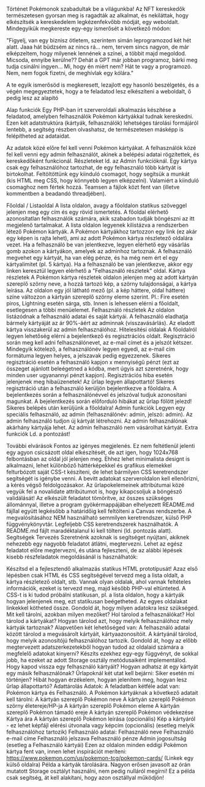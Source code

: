 Történet
Pokémonok szabadultak be a világunkba! Az NFT kereskedők természetesen gyorsan meg is ragadták az alkalmat, és nekiláttak, hogy elkészítsék a kereskedelem legkézenfekvőbb módját, egy weboldalt. Mindegyikük megkereste egy-egy ismerősét a következő módon:

"Figyelj, van egy biznisz ötletem, szerintem simán leprogramozod két hét alatt. Jaaa hát büdzsém az nincs rá... nem, tervem sincs nagyon, de már elképzeltem, hogy milyenek lennének a színei, a többit majd megoldod. Micsoda, ennyibe kerülne?? Dehát a GPT már jobban programoz, bárki meg tudja csinálni ingyen... Mi, hogy én miért nem? Hát te vagy a programozó. Nem, nem fogok fizetni, de meghívlak egy kólára."

A te egyik ismerősöd is megkeresett, lezajlott egy hasonló beszélgetés, és a végén megegyeztetek, hogy a te feladatod lesz elkészíteni a weboldalt, ő pedig lesz az alapító

Alap funkciók
Egy PHP-ban írt szerveroldali alkalmazás készítése a feladatod, amelyben felhasználók Pokémon kártyákkal tudnak kereskedni. Ezen két adatstruktúra (kártyák, felhasználók) lehetséges tárolási formájáról lentebb, a segítség részben olvashatsz, de természetesen másképp is felépítheted az adataidat.

Az adatok közé előre fel kell venni Pokémon kártyákat.
A felhasználók közé fel kell venni egy admin felhasználót, akinek a belépési adatai rögzítettek, és kereskedőként funkcionál. Részleteket ld. az Admin funkcióknál.
Egy kártya csak egy felhasználóhoz tartozhat, de egy felhasználó több kártyát is birtokolhat.
Feltöltöttünk egy kiinduló csomagot, hogy segítsük a munkát (kis HTML meg CSS, hogy könnyebb legyen elképzelni). Valamiért a kiinduló csomaghoz nem fértek hozzá. Teamsen a fájlok közt fent van (illetve kommentben a beadandó threadjében).

Főoldal / Listaoldal
A lista oldalon, avagy a főoldalon statikus szöveggel jelenjen meg egy cím és egy rövid ismertetés.
A főoldal elérhető azonosítatlan felhasználók számára, akik szabadon tudják böngészni az itt megjelenő tartalmakat.
A lista oldalon legyenek kilistázva a rendszerben létező Pokémon kártyák.
A Pokémon kártyákhoz tartozzon egy link (ez akár egy képen is rajta lehet), ami az adott Pokémon kártya részletező oldalára vezet.
Ha a felhasználó be van jelentkezve, legyen elérhető egy vásárlás gomb azokon a kártyákon, amelyek az adminhoz tartoznak. A felhasználó megvehet egy kártyát, ha van elég pénze, és ha még nem ért el egy kártyalimitet (pl. 5 kártya).
Ha a felhasználó be van jelentkezve, akkor egy linken keresztül legyen elérhető a "Felhasználó részletek" oldal.
Kártya részletek
A Pokémon kártya részletek oldalon jelenjen meg az adott kártyán szereplő szörny neve, a hozzá tartozó kép, a szörny tulajdonságai, a kártya leírása.
Az oldalon egy jól látható mező (pl. a kép háttere, oldal háttere) színe változzon a kártyán szereplő szörny eleme szerint. Pl.: Fire esetén piros, Lightning esetén sárga, stb.
Innen is lehessen elérni a főoldalt, esetlegesen a többi menüelemet.
Felhasználó részletek
Az oldalon listázódnak a felhasználó adatai és saját kártyái.
A felhasználó eladhatja bármely kártyáját az ár 90%-áért az adminnak (visszavásárlás). Az eladott kártya visszakerül az admin felhasználóhoz.
Hitelesítési oldalak
A főoldalról legyen lehetőség elérni a bejelentkező és regisztrációs oldalt.
Regisztráció során meg kell adni felhasználónevet, az e-mail címet és a jelszót kétszer. Mindegyik kötelező, a felhasználónév legyen egyedi, az e-mail cím formátuma legyen helyes, a jelszavak pedig egyezzenek. Sikeres regisztráció esetén a felhasználó kapjon x mennyiségű pénzt (ezt az összeget ajánlott beleégetned a kódba, mert úgyis azt szeretnénk, hogy minden user ugyanannyi pénzt kapjon).
Regisztrációs hiba esetén jelenjenek meg hibaüzenetek! Az űrlap legyen állapottartó! Sikeres regisztráció után a felhasználó kerüljön bejelentkezve a főoldalra.
A bejelentkezés során a felhasználónévvel és jelszóval tudjuk azonosítani magunkat.
A bejelentkezés során előforduló hibákat az űrlap fölött jelezd! Sikeres belépés után kerüljünk a főoldalra!
Admin funkciók
Legyen egy speciális felhasználó, az admin (felhasználónév: admin, jelszó: admin).
Az admin felhasználó tudjon új kártyát létrehozni.
Az admin felhasználónak akárhány kártyája lehet.
Az admin felhasználó nem vásárolhat kártyát.
Extra funkciók
Ld. a pontozást!

További elvárások
Fontos az igényes megjelenés. Ez nem feltétlenül jelenti egy agyon csicsázott oldal elkészítését, de azt igen, hogy 1024x768 felbontásban az oldal jól jelenjen meg. Ehhez lehet minimalista designt is alkalmazni, lehet különböző háttérképekkel és grafikus elemekkel felturbózott saját CSS-t készíteni, de lehet bármilyen CSS keretrendszer segítségét is igénybe venni.
A bevitt adatokat szerveroldalon kell ellenőrizni, a kérés végső feldolgozásakor. Az űrlapokelemeinek attribútumai közé vegyük fel a novalidate attribútumot is, hogy kikapcsoljuk a böngésző validálását!
Az elkészült feladatot tömörítve, az összes szükséges állománnyal, illetve a program gyökérmappájában elhelyezett README.md fájllal együtt legkésőbb a határidőig kell feltölteni a Canvas rendszerbe.
A megvalósításához NEM használható semmilyen keretrendszer, külső PHP függvénykönyvtár. Legfeljebb CSS keretrendszerek használhatók.
A README.md fájlt maradéktalanul ki kell tölteni (ld. pontozás alatt).
Segítségek
Tervezés
Szeretnénk azoknak is segítséget nyújtani, akiknek nehezebb egy nagyobb feladatot átlátni, megtervezni. Lehet az egész feladatot előre megtervezni, és utána fejleszteni, de az alábbi lépések kisebb részfeladatok megoldásánál is használhatók:

Készítsd el a fejlesztendő alkalmazás statikus HTML prototípusát! Azaz első lépésben csak HTML és CSS segítségével tervezd meg a lista oldalt, a kártya részletező oldalt, stb. Vannak olyan oldalak, ahol vannak feltételes információk, ezeket is tervezd meg, majd később PHP-val eltünteted. A CSS-t is ki tudod próbálni statikusan, pl. a lista oldalon, hogy a kártyák hogyan jelenjenek meg, ezt statikusan beégetheted. Az egyes oldalakat linkekkel kötheted össze.
Gondold át, hogy milyen adatokra lesz szükséged. Mit kell tárolni, azokban milyen mezőket?
Hol tárolod a felhasználókat?
Hol tárolod a kártyákat?
Hogyan tárolod azt, hogy melyik felhasználóhoz mely kártyák tartoznak? Alapvetően két lehetőséged van:
A felhasználó adatai között tárolod a megvásárolt kártyáit, kártyaazonosítóit.
A kártyánál tárolod, hogy melyik azonosítójú felhasználóhoz tartozik.
Gondold át, hogy az előbb megtervezett adatszerkezetekből hogyan tudod az oldalaid számára a megfelelő adatokat kinyerni? Készíts ezekhez egy-egy függvényt, de sokkal jobb, ha ezeket az adott Storage osztály metódusaiként implementálod.
Hogy kapod vissza egy felhasználó kártyáit?
Hogyan adhatsz át egy kártyát egy másik felhasználónak?
Űrlapoknál két utat kell bejárni:
Siker esetén mi történjen?
Hibát hogyan érzékelem, hogyan jelenítem meg, hogyan lesz űrlap állapottartó?
Adattárolás
Adatok: A feladatban kétféle adat van: Pokémon kártya és Felhasználó.
A Pokémon kártyáknak a következő adatait kell tárolni:
A kártyán szereplő Pokémon neve
A kártyán szereplő Pokémon szörny életereje/HP-ja
A kártyán szereplő Pokémon eleme
A kártyán szereplő Pokémon támadó ereje
A kártyán szereplő Pokémon védekezése
Kártya ára
A kártyán szereplő Pokémon leírása (opcionális)
Kép a kártyáról - ez lehet képfájl elérési útvonala vagy képcím (opcionális)
(esetleg melyik felhasználóhoz tartozik)
Felhasználó adatai:
Felhasználó neve
Felhasználó e-mail címe
Felhasználó jelszava
Felhasználó pénze
Admin jogosultság
(esetleg a Felhasználó kártyái)
Ezen az oldalon minden eddigi Pokémon kártya fent van, innen lehet inspirációt meríteni: https://www.pokemon.com/us/pokemon-tcg/pokemon-cards/ (Linkek egy külső oldalra)
Példa a kártyák tárolására. Nagyon erősen javasolt az órán mutatott Storage osztályt használni, nem pedig nulláról megírni! Ez a példa csak segítség, át kell alakítani, hogy azon osztállyal működjön!

